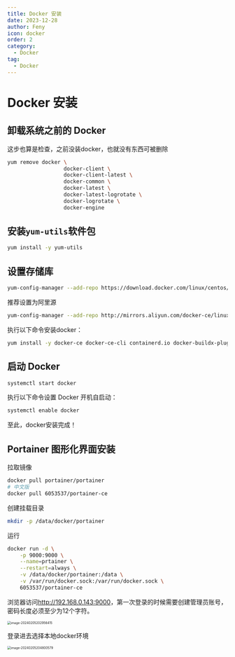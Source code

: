 ```yaml
---
title: Docker 安装
date: 2023-12-28
author: Feny
icon: docker
order: 2
category:
  - Docker
tag:
  - Docker
---
```


# Docker 安装

## 卸载系统之前的 Docker

这步也算是检查，之前没装docker，也就没有东西可被删除

```sh
yum remove docker \
                  docker-client \
                  docker-client-latest \
                  docker-common \
                  docker-latest \
                  docker-latest-logrotate \
                  docker-logrotate \
                  docker-engine
```

## 安装`yum-utils`软件包

```sh
yum install -y yum-utils
```

## 设置存储库

```sh
yum-config-manager --add-repo https://download.docker.com/linux/centos/docker-ce.repo
```

推荐设置为阿里源

```sh
yum-config-manager --add-repo http://mirrors.aliyun.com/docker-ce/linux/centos/docker-ce.repo
```

执行以下命令安装docker：

```sh
yum install -y docker-ce docker-ce-cli containerd.io docker-buildx-plugin docker-compose-plugin
```

## 启动 Docker

```sh
systemctl start docker
```

执行以下命令设置 Docker 开机自启动：

```sh 
systemctl enable docker
```

至此，docker安装完成！

## Portainer 图形化界面安装

拉取镜像

```sh
docker pull portainer/portainer
# 中文版
docker pull 6053537/portainer-ce
```

创建挂载目录

```sh
mkdir -p /data/docker/portainer
```

运行

```sh
docker run -d \
    -p 9000:9000 \
    --name=prtainer \
    --restart=always \
    -v /data/docker/portainer:/data \
    -v /var/run/docker.sock:/var/run/docker.sock \
    6053537/portainer-ce
```

浏览器访问<http://192.168.0.143:9000>，第一次登录的时候需要创建管理员账号，密码长度必须至少为12个字符。

<img src="http://oss.feny.ink/blogs/images/202402052030494.png" alt="image-20240205202956415" style="zoom:50%;" /> 

登录进去选择本地docker环境

<img src="http://oss.feny.ink/blogs/images/202402052048654.png" alt="image-20240205204800579" style="zoom:50%;" />  